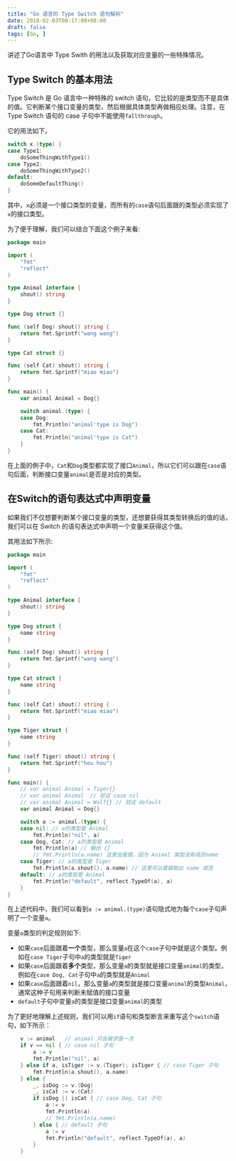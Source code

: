 ```yaml
---
title: "Go 语言的 Type Switch 语句解析"
date: 2018-02-03T00:17:00+08:00
draft: false
tags: [Go, ]
---
```


讲述了Go语言中 Type Swith 的用法以及获取对应变量的一些特殊情况。
<!--more-->

## Type Switch 的基本用法

Type Switch 是 Go 语言中一种特殊的 switch 语句，它比较的是类型而不是具体的值。它判断某个接口变量的类型，然后根据具体类型再做相应处理。注意，在 Type Switch 语句的 case 子句中不能使用`fallthrough`。

它的用法如下。

```go
switch x.(type) {
case Type1:
	doSomeThingWithType1()
case Type2:
	doSomeThingWithType2()
default:
	doSomeDefaultThing()
}
```

其中，`x`必须是一个接口类型的变量，而所有的`case`语句后面跟的类型必须实现了`x`的接口类型。

为了便于理解，我们可以结合下面这个例子来看:

```go
package main

import (
    "fmt"
    "reflect"
)

type Animal interface {
    shout() string
}

type Dog struct {}

func (self Dog) shout() string {
    return fmt.Sprintf("wang wang")
}

type Cat struct {}

func (self Cat) shout() string {
    return fmt.Sprintf("miao miao")
}

func main() {
    var animal Animal = Dog{}

    switch animal.(type) {
    case Dog:
        fmt.Println("animal'type is Dog")
    case Cat:
        fmt.Println("animal'type is Cat")
    }
}
```

在上面的例子中，`Cat`和`Dog`类型都实现了接口`Animal`，所以它们可以跟在`case`语句后面，判断接口变量`animal`是否是对应的类型。


## 在Switch的语句表达式中声明变量

如果我们不仅想要判断某个接口变量的类型，还想要获得其类型转换后的值的话，我们可以在 Switch 的语句表达式中声明一个变量来获得这个值。

其用法如下所示:

```go
package main

import (
	"fmt"
	"reflect"
)

type Animal interface {
	shout() string
}

type Dog struct {
	name string
}

func (self Dog) shout() string {
	return fmt.Sprintf("wang wang")
}

type Cat struct {
	name string
}

func (self Cat) shout() string {
	return fmt.Sprintf("miao miao")
}

type Tiger struct {
	name string
}

func (self Tiger) shout() string {
	return fmt.Sprintf("hou hou")
}

func main() {
	// var animal Animal = Tiger{}
	// var animal Animal  // 验证 case nil
	// var animal Animal = Wolf{} // 验证 default
	var animal Animal = Dog{}

	switch a := animal.(type) {
	case nil: // a的类型是 Animal
		fmt.Println("nil", a)
	case Dog, Cat: // a的类型是 Animal
		fmt.Println(a) // 输出 {}
		// fmt.Println(a.name) 这里会报错，因为 Animal 类型没有成员name
	case Tiger: // a的类型是 Tiger
		fmt.Println(a.shout(), a.name) // 这里可以直接取出 name 成员
	default: // a的类型是 Animal
		fmt.Println("default", reflect.TypeOf(a), a)
	}
}
```

在上述代码中，我们可以看到`a := animal.(type)`语句隐式地为每个`case`子句声明了一个变量`a`。

变量`a`类型的判定规则如下:

+ 如果`case`后面跟着**一个**类型，那么变量`a`在这个`case`子句中就是这个类型。例如在`case Tiger`子句中`a`的类型就是`Tiger`
+ 如果`case`后面跟着**多个**类型，那么变量`a`的类型就是接口变量`animal`的类型，例如在`case Dog, Cat`子句中`a`的类型就是`Animal`
+ 如果`case`后面跟着`nil`，那么变量`a`的类型就是接口变量`animal`的类型`Animal`，通常这种子句用来判断未赋值的接口变量
+ `default`子句中变量`a`的类型是接口变量`animal`的类型

为了更好地理解上述规则，我们可以用`if`语句和类型断言来重写这个`switch`语句，如下所示：

```go
	v := animal   // animal 只会被求值一次
	if v == nil { // case nil 子句
		a := v
		fmt.Println("nil", a)
	} else if a, isTiger := v.(Tiger); isTiger { // case Tiger 子句
		fmt.Println(a.shout(), a.name)
	} else {
		_, isDog := v.(Dog)
		_, isCat := v.(Cat)
		if isDog || isCat { // case Dog, Cat 子句
			a := v
			fmt.Println(a)
			// fmt.Println(a.name)
		} else { // default 子句
			a := v
			fmt.Println("default", reflect.TypeOf(a), a)
		}
	}
```
